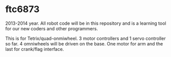 ftc6873
=======

2013-2014 year. All robot code will be in this repository and is a learning tool for our new coders and other programmers.

This is for Tetrix/quad-onmiwheel. 3 motor controllers and 1 servo controller so far. 4 omniwheels will be driven on the base. One motor for arm and the last for crank/flag interface.
